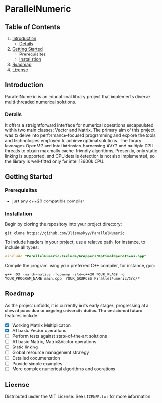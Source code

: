 # ParallelNumeric

## Table of Contents
1. [Introduction](#introduction)
    - [Details](#details)
2. [Getting Started](#getting-started)
    - [Prerequisites](#prerequisites)
    - [Installation](#installation)
3. [Roadmap](#roadmap)
4. [License](#license)
## Introduction

ParallelNumeric is an educational library project that implements diverse multi-threaded numerical solutions. 

### Details

It offers a straightforward interface for numerical operations encapsulated within two main classes: Vector and Matrix. 
The primary aim of this project was to delve into performance-focused programming 
and explore the tools and technologies employed to achieve optimal solutions.
The library leverages OpenMP and Intel intrinsics,
harnessing AVX2 and multiple CPU threads to obtain maximally cache-friendly algorithms.
Presently, only static linking is supported,
and CPU details detection is not also implemented, so the library is well-fitted
only for intel 13600k CPU.

## Getting Started

### Prerequisites

- just any c++20 compatible compiler

### Installation

Begin by cloning the repository into your project directory:
```shell
git clone https://github.com/Jlisowskyy/ParallelNumeric 
```

To include headers in your project, use a relative path, for instance, to include all types:
```C
#include "ParallelNumeric/Include/Wrappers/OptimalOperations.hpp"
```

Compile the program using your preferred C++ compiler, for instance, gcc:
```shell
g++ -O3 -march=native -fopenmp -std=c++20 YOUR_FLAGS -o YOUR_PROGRAM_NAME main.cpp  YOUR_SOURCES ParallelNumeric/Src/*
```
## Roadmap

As the project unfolds, it is currently in its early stages, progressing at a slowed pace due to ongoing university duties. 
The envisioned future features include:

- [x] Working Matrix Multiplication
- [x] All basic Vector operations
- [ ] Perform tests against state-of-the-art solutions
- [ ] All basic Matrix, Matrix&Vector operations
- [ ] Static linking
- [ ] Global resource management strategy
- [ ] Detailed documentation
- [ ] Provide simple examples
- [ ] More complex numerical algorithms and operations

## License

Distributed under the MIT License. See `LICENSE.txt` for more information.
